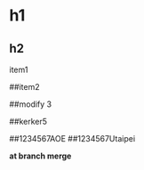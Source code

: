 # h1

## h2

item1

##item2

##modify 3

##kerker5

##1234567AOE 
##1234567Utaipei


**at branch merge** 
